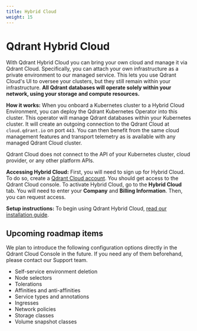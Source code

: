 ```yaml
---
title: Hybrid Cloud
weight: 15
---
```


# Qdrant Hybrid Cloud

With Qdrant Hybrid Cloud you can bring your own cloud and manage it via Qdrant Cloud. Specifically, you can attach your own infrastructure as a private environment to our managed service. This lets you use Qdrant Cloud's UI to oversee your clusters, but they still remain within your infrastructure. **All Qdrant databases will operate solely within your network, using your storage and compute resources.**

**How it works:** When you onboard a Kubernetes cluster to a Hybrid Cloud Environment, you can deploy the Qdrant Kubernetes Operator into this cluster. This operator will manage Qdrant databases within your Kubernetes cluster. It will create an outgoing connection to the Qdrant Cloud at `cloud.qdrant.io` on port `443`. You can then benefit from the same cloud management features and transport telemetry as is available with any managed Qdrant Cloud cluster.

<aside role="status">Qdrant Cloud does not connect to the API of your Kubernetes cluster, cloud provider, or any other platform APIs.</aside>

**Accessing Hybrid Cloud:** First, you will need to sign up for Hybrid Cloud. To do so, create a [Qdrant Cloud account](https://cloud.qdrant.io/login). You should get access to the Qdrant Cloud console. To activate Hybrid Cloud, go to the **Hybrid Cloud** tab. You will need to enter your **Company** and **Billing Information**. Then, you can request access.

**Setup instructions:** To begin using Qdrant Hybrid Cloud, [read our installation guide](/documentation/hybrid-cloud/hybrid-cloud-setup).

## Upcoming roadmap items

We plan to introduce the following configuration options directly in the Qdrant Cloud Console in the future. If you need any of them beforehand, please contact our Support team.

* Self-service environment deletion
* Node selectors
* Tolerations
* Affinities and anti-affinities
* Service types and annotations
* Ingresses
* Network policies
* Storage classes
* Volume snapshot classes